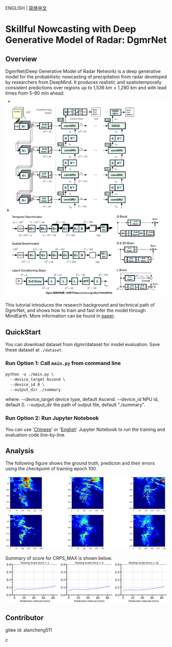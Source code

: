 ENGLISH | [简体中文](README_CN.md)

# Skillful Nowcasting with Deep Generative Model of Radar: DgmrNet

## Overview

DgmrNet(Deep Generative Model of Radar Network) is a deep generative model for the probabilistic nowcasting of precipitation from radar developed by researchers from DeepMind. It produces realistic and spatiotemporally consistent predictions over regions up to 1,536 km × 1,280 km and with lead times from 5–90 min ahead.

![dgmr](images/dgmr_DgmrNet.png)

This tutorial introduces the research background and technical path of DgmrNet, and shows how to train and fast infer the model through MindEarth. More information can be found in [paper](https://arxiv.org/abs/2104.00954).

## QuickStart

You can download dataset from dgmr/dataset for model evaluation. Save these dataset at `./dataset`.

### Run Option 1: Call `main.py` from command line

```shell
python -u ./main.py \
  --device_target Ascend \
  --device_id 0 \
  --output_dir ./summary
```

where:
--device_target device type, default Ascend.
--device_id NPU id, default 0.
--output_dir the path of output file, default "./summary".

### Run Option 2: Run Jupyter Notebook

You can use '[Chinese](DgmrNet_CN.ipynb)' or '[English](DgmrNet.ipynb)' Jupyter Notebook to run the training and evaluation code line-by-line.

## Analysis

The following figure shows the ground truth, predicion and their errors using the checkpoint of training epoch 100.

![epoch 100](images/dgmr_pre_image.png)

Summary of score for CRPS_MAX is shown below.
![image_earth](images/dgmr_crps_max.png)

## Contributor

gitee id: alancheng511

c